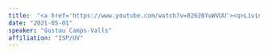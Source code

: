 ```yaml
---
title: 	"<a href='https://www.youtube.com/watch?v=8262BYuWVUU'><q>Living in the Physics and Machine Learning Interplay for the Earth Sciences</q> <br> ETHZ Master Seminar Series, Zurich</a>"
date: "2021-05-01"
speaker: "Gustau Camps-Valls"
affiliation: "ISP/UV"
---
```

